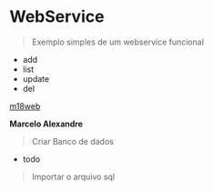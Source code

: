 # WebService

> Exemplo simples de um webservice funcional

* add
* list
* update
* del

[m18web](https://m18web.com.br)

**Marcelo Alexandre**

> Criar Banco de dados

* todo

> Importar o arquivo sql